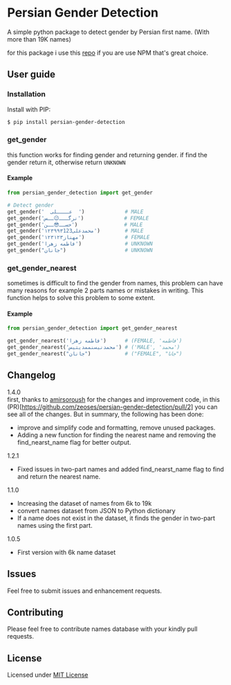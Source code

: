 # Persian Gender Detection

A simple python package to detect gender by Persian first name. (With more than 19K names)

for this package i use this [repo](https://github.com/peymanslh/persian-gender-detection/) if you are use NPM that's great choice.

User guide
----------

### Installation


Install with PIP:

```bash
$ pip install persian-gender-detection
```
### get_gender
this function works for finding gender and returning gender. if find the gender return it, otherwise return `UNKNOWN`
#### Example

```python
from persian_gender_detection import get_gender

# Detect gender
get_gender('  عــــلی  ')             # MALE
get_gender('نرگـــ😉ــس')             # FEMALE
get_gender('حســ😎ــن')               # MALE
get_gender('۱۲۳۹۹۳محمدعلی123')        # MALE
get_gender('۱۲۳مهناز۱۲۳')             # FEMALE
get_gender('فاطمه زهرا')              # UNKNOWN
get_gender("جانان")                   # UNKNOWN
```
### get_gender_nearest
sometimes is difficult to find the gender from names, this problem can have many reasons for example 2 parts names or mistakes in writing. This function helps to solve this problem to some extent.
#### Example
```python
from persian_gender_detection import get_gender_nearest

get_gender_nearest('فاطمه زهرا')      # (FEMALE, 'فاطمه')
get_gender_nearest('محمدنیسنممدیتیس') # ('MALE', 'محمد')
get_gender_nearest("جانان")           # ("FEMALE", "جانا")

```

Changelog
------ 
1.4.0  
first, thanks to [amirsoroush](https://github.com/amirsoroush) for the changes and improvement code, in this (PR)[https://github.com/zeoses/persian-gender-detection/pull/2] you can see all of the changes. But in summary, the following has been done:
* improve and simplify code and formatting, remove unused packages.
* Adding a new function for finding the nearest name and removing the find_nearst_name flag for better output.

1.2.1
* Fixed issues in two-part names and added find_nearst_name flag to find and return the nearest name. 

1.1.0  
* Increasing the dataset of names from 6k to 19k
* convert names dataset from JSON to Python dictionary
* If a name does not exist in the dataset, it finds the gender in two-part names using the first part.  

1.0.5
* First version with 6k name dataset

Issues
------

Feel free to submit issues and enhancement requests.

Contributing
------------

Please feel free to contribute names database with your kindly pull requests.

License
------------
Licensed under [MIT License](LICENSE)
